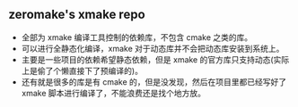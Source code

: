 ## zeromake's xmake repo

- 全部为 xmake 编译工具控制的依赖库，不包含 cmake 之类的库。
- 可以进行全静态化编译，xmake 对于动态库并不会把动态库安装到系统上。
- 主要是一些项目的依赖希望静态依赖，但是 xmake 的官方库只支持动态(实际上是偷了个懒直接下了预编译的)。
- 还有就是很多的库是有 cmake 的，但是没发现，然后在项目里都已经写好了 xmake 脚本进行编译了，不能浪费还是找个地方放。
